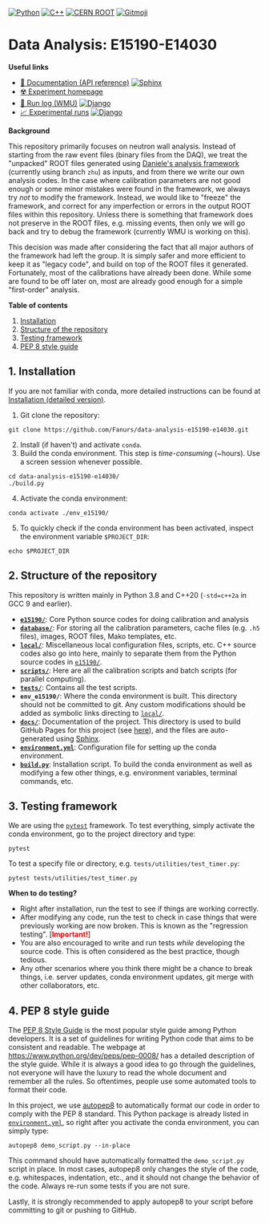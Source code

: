 <a href="https://www.python.org/"><img src="https://img.shields.io/badge/Python-v3.8-1e415e.svg?style=flat@logo=python" alt="Python"></a>
<a href="https://www.cplusplus.com/"><img src="https://img.shields.io/badge/C++-v20-005697.svg?style=flat&logo=c%2B%2B" alt="C++"></a>
<a href="https://root.cern/"><img src="http://img.shields.io/badge/CERN%20ROOT-v6.22-0c4b33.svg?style=flat" alt="CERN ROOT"></a>
<a href="https://gitmoji.dev"><img src="https://img.shields.io/badge/gitmoji-%20😜%20😍-FFDD67.svg?style=flat" alt="Gitmoji"></a>

# Data Analysis: E15190-E14030
**Useful links**
- [:closed_book: Documentation (API reference)](https://fanurs.github.io/data-analysis-e15190-e14030/build/html/index.html) <a href="https://www.sphinx-doc.org/"><img src="https://img.shields.io/badge/Made%20with-Sphinx-1f425f.svg" alt="Sphinx"></a>
- [:radioactive: Experiment homepage](https://groups.nscl.msu.edu/hira/15190-14030/index.htm)
- [:memo: Run log (WMU)](http://neutronstar.physics.wmich.edu/runlog/index.php?op=list) <a href="https://www.djangoproject.com/"><img src="https://img.shields.io/badge/Made%20with-Django-0c4b33" alt="Django"></a>
- [:chart_with_upwards_trend: Experimental runs](https://groups.nscl.msu.edu/hira/fanurs/progress/20210615.html) <a href="https://plotly.com/"><img src="https://img.shields.io/badge/Made%20with-Plotly-3c4d70" alt="Django"></a>

**Background**

This repository primarily focuses on neutron wall analysis. Instead of starting from the raw event files (binary files from the DAQ), we treat the "unpacked" ROOT files generated using [Daniele's analysis framework](https://github.com/nscl-hira/E15190-Unified-Analysis-Framework) (currently using branch `zhu`) as inputs, and from there we write our own analysis codes. In the case where calibration parameters are not good enough or some minor mistakes were found in the framework, we always try *not* to modify the framework. Instead, we would like to "freeze" the framework, and correct for any imperfection or errors in the output ROOT files within this repository. Unless there is something that framework does not preserve in the ROOT files, e.g. missing events, then only we will go back and try to debug the framework (currently WMU is working on this).

This decision was made after considering the fact that all major authors of the framework had left the group. It is simply safer and more efficient to keep it as "legacy code", and build on top of the ROOT files it generated. Fortunately, most of the calibrations have already been done. While some are found to be off later on, most are already good enough for a simple "first-order" analysis.

**Table of contents**
1. [Installation](#1-installation)
1. [Structure of the repository](#2-structure-of-the-repository)
1. [Testing framework](#3-testing-framework)
1. [PEP 8 style guide](#4-pep-8-style-guide)

## 1. Installation
If you are not familiar with conda, more detailed instructions can be found at [Installation (detailed version)](https://fanurs.github.io/data-analysis-e15190-e14030/build/html/manualdoc/installation.html).
1. Git clone the repository:
```console
git clone https://github.com/Fanurs/data-analysis-e15190-e14030.git
```
2. Install (if haven't) and activate `conda`.
3. Build the conda environment. This step is *time-consuming* (~hours). Use a screen session whenever possible.
```console
cd data-analysis-e15190-e14030/
./build.py
```
4. Activate the conda environment:
```console
conda activate ./env_e15190/
```
5. To quickly check if the conda environment has been activated, inspect the environment variable `$PROJECT_DIR`:
```console
echo $PROJECT_DIR
```

## 2. Structure of the repository
This repository is written mainly in Python 3.8 and C++20 (`-std=c++2a` in GCC 9 and earlier).
- [**`e15190/`**](e15190/): Core Python source codes for doing calibration and analysis
- [**`database/`**](database/): For storing all the calibration parameters, cache files (e.g. `.h5` files), images, ROOT files, Mako templates, etc.
- [**`local/`**](local/): Miscellaneous local configuration files, scripts, etc. C++ source codes also go into here, mainly to separate them from the Python source codes in [`e15190/`](e15190/).
- [**`scripts/`**](scripts/): Here are all the calibration scripts and batch scripts (for parallel computing).
- [**`tests/`**](tests): Contains all the test scripts.
- **`env_e15190/`**: Where the conda environment is built. This directory should not be committed to git. Any custom modifications should be added as symbolic links directing to [`local/`](local/).
- [**`docs/`**](docs/): Documentation of the project. This directory is used to build GitHub Pages for this project (see [here](https://fanurs.github.io/data-analysis-e15190-e14030/)), and the files are auto-generated using [Sphinx](https://www.sphinx-doc.org/).
- [**`environment.yml`**](environment.yml): Configuration file for setting up the conda environment.
- [**`build.py`**](build.py): Installation script. To build the conda environment as well as modifying a few other things, e.g. environment variables, terminal commands, etc.

## 3. Testing framework
We are using the [`pytest`](https://docs.pytest.org/) framework. To test everything, simply activate the conda environment, go to the project directory and type:
```console
pytest
```
To test a specify file or directory, e.g. `tests/utilities/test_timer.py`:
```console
pytest tests/utilities/test_timer.py
```

**When to do testing?**
* Right after installation, run the test to see if things are working correctly.
* After modifying any code, run the test to check in case things that were previously working are now broken. This is known as the "regression testing". [<b style="color: red;">Important!</b>]
* You are also encouraged to write and run tests *while* developing the source code. This is often considered as the best practice, though tedious.
* Any other scenarios where you think there might be a chance to break things, i.e. server updates, conda environment updates, git merge with other collaborators, etc.


## 4. PEP 8 style guide
The [PEP 8 Style Guide](https://www.python.org/dev/peps/pep-0008/) is the most popular style guide among Python developers. It is a set of guidelines for writing Python code that aims to be consistent and readable. The webpage at https://www.python.org/dev/peps/pep-0008/ has a detailed description of the style guide. While it is always a good idea to go through the guidelines, not everyone will have the luxury to read the whole document and remember all the rules. So oftentimes, people use some automated tools to format their code.

In this project, we use [autopep8](https://pypi.org/project/autopep8/) to automatically format our code in order to comply with the PEP 8 standard. This Python package is already listed in [`environment.yml`](environment.yml), so right after you activate the conda environment, you can simply type:
```console
autopep8 demo_script.py --in-place
```
This command should have automatically formatted the `demo_script.py` script in place. In most cases, autopep8 only changes the style of the code, e.g. whitespaces, indentation, etc., and it should not change the behavior of the code. Always re-run some tests if you are not sure.

Lastly, it is strongly recommended to apply autopep8 to your script before committing to git or pushing to GitHub.
